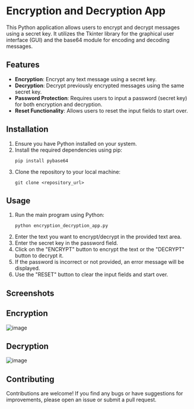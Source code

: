 
# Encryption and Decryption App

This Python application allows users to encrypt and decrypt messages using a secret key. It utilizes the Tkinter library for the graphical user interface (GUI) and the base64 module for encoding and decoding messages.

## Features

- **Encryption**: Encrypt any text message using a secret key.
- **Decryption**: Decrypt previously encrypted messages using the same secret key.
- **Password Protection**: Requires users to input a password (secret key) for both encryption and decryption.
- **Reset Functionality**: Allows users to reset the input fields to start over.

## Installation

1. Ensure you have Python installed on your system.
2. Install the required dependencies using pip:
   ```
   pip install pybase64
   ```
3. Clone the repository to your local machine:
   ```
   git clone <repository_url>
   ```

## Usage

1. Run the main program using Python:
   ```
   python encryption_decryption_app.py
   ```
2. Enter the text you want to encrypt/decrypt in the provided text area.
3. Enter the secret key in the password field.
4. Click on the "ENCRYPT" button to encrypt the text or the "DECRYPT" button to decrypt it.
5. If the password is incorrect or not provided, an error message will be displayed.
6. Use the "RESET" button to clear the input fields and start over.

## Screenshots

   ## Encryption
![image](https://github.com/Karthikkv1/Encryption_Decryption-Using-Python/assets/154204804/5f9719af-47e7-4ff4-afec-8b8afbfe0943)

   ## Decryption
![image](https://github.com/Karthikkv1/Encryption_Decryption-Using-Python/assets/154204804/59ab0e0f-a6ce-4115-866e-0b122a313a1e)



## Contributing

Contributions are welcome! If you find any bugs or have suggestions for improvements, please open an issue or submit a pull request.

